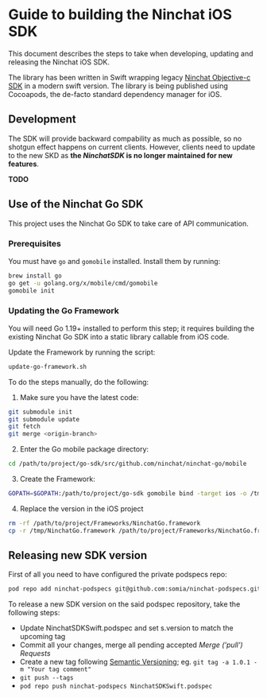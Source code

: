 # Guide to building the Ninchat iOS SDK

This document describes the steps to take when developing, updating and releasing the Ninchat iOS SDK. 

The library has been written in Swift wrapping legacy [Ninchat Objective-c SDK](https://github.com/somia/ninchat-sdk-ios) in a modern swift version. The library is being published using Cocoapods, the de-facto standard dependency manager for iOS.

## Development

The SDK will provide backward compability as much as possible, so no shotgun effect happens on current clients. However, clients need to update to the new SKD as **the *NinchatSDK* is no longer maintained for new features**.

**TODO**

## Use of the Ninchat Go SDK

This project uses the Ninchat Go SDK to take care of API communication.

### Prerequisites

You must have `go` and `gomobile` installed. Install them by running:

```sh
brew install go
go get -u golang.org/x/mobile/cmd/gomobile
gomobile init
```

### Updating the Go Framework

You will need Go 1.19+ installed to perform this step; it requires building the existing Ninchat Go SDK into a static library callable from iOS code.

Update the Framework by running the script:

```sh
update-go-framework.sh
```

To do the steps manually, do the following:

1. Make sure you have the latest code:
```sh
git submodule init
git submodule update
git fetch
git merge <origin-branch>
```
2. Enter the Go mobile package directory:
```sh
cd /path/to/project/go-sdk/src/github.com/ninchat/ninchat-go/mobile
```
3. Create the Framework:
```sh
GOPATH=$GOPATH:/path/to/project/go-sdk gomobile bind -target ios -o /tmp/NinchatGo.framework
```
4. Replace the version in the iOS project
```sh
rm -rf /path/to/project/Frameworks/NinchatGo.framework
cp -r /tmp/NinchatGo.framework /path/to/project/Frameworks/NinchatGo.framework
```

## Releasing new SDK version

First of all you need to have configured the private podspecs repo:

```sh
pod repo add ninchat-podspecs git@github.com:somia/ninchat-podspecs.git
```

To release a new SDK version on the said podspec repository, take the following steps:

* Update NinchatSDKSwift.podspec and set s.version to match the upcoming tag
* Commit all your changes, merge all pending accepted *Merge ('pull') Requests*
* Create a new tag following [Semantic Versioning](http://semver.org/); eg. `git tag -a 1.0.1 -m "Your tag comment"`
* `git push --tags`
* `pod repo push ninchat-podspecs NinchatSDKSwift.podspec`



